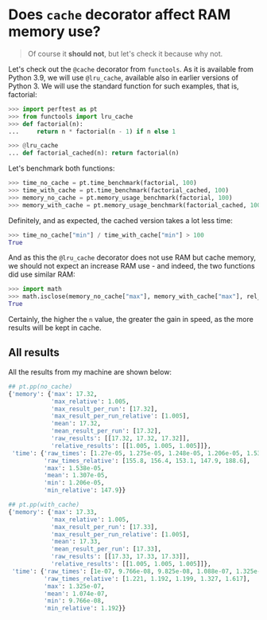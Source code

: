 # Does `cache` decorator affect RAM memory use?

> Of course it **should not**, but let's check it because why not.

Let's check out the `@cache` decorator from `functools`. As it is available from Python 3.9, we will use `@lru_cache`, available also in earlier versions of Python 3. We will use the standard function for such examples, that is, factorial:

```python
>>> import perftest as pt
>>> from functools import lru_cache
>>> def factorial(n):
...     return n * factorial(n - 1) if n else 1

>>> @lru_cache
... def factorial_cached(n): return factorial(n)

```

Let's benchmark both functions:

```python
>>> time_no_cache = pt.time_benchmark(factorial, 100)
>>> time_with_cache = pt.time_benchmark(factorial_cached, 100)
>>> memory_no_cache = pt.memory_usage_benchmark(factorial, 100)
>>> memory_with_cache = pt.memory_usage_benchmark(factorial_cached, 100)

```

Definitely, and as expected, the cached version takes a lot less time:

```python
>>> time_no_cache["min"] / time_with_cache["min"] > 100
True

```

And as this the `@lru_cache` decorator does not use RAM but cache memory, we should not expect an increase RAM use - and indeed, the two functions did use similar RAM:


```python
>>> import math
>>> math.isclose(memory_no_cache["max"], memory_with_cache["max"], rel_tol=.01)
True

```

Certainly, the higher the `n` value, the greater the gain in speed, as the more results will be kept in cache.


## All results

All the results from my machine are shown below:

```python
## pt.pp(no_cache)
{'memory': {'max': 17.32,
            'max_relative': 1.005,
            'max_result_per_run': [17.32],
            'max_result_per_run_relative': [1.005],
            'mean': 17.32,
            'mean_result_per_run': [17.32],
            'raw_results': [[17.32, 17.32, 17.32]],
            'relative_results': [[1.005, 1.005, 1.005]]},
 'time': {'raw_times': [1.27e-05, 1.275e-05, 1.248e-05, 1.206e-05, 1.538e-05],
          'raw_times_relative': [155.8, 156.4, 153.1, 147.9, 188.6],
          'max': 1.538e-05,
          'mean': 1.307e-05,
          'min': 1.206e-05,
          'min_relative': 147.9}}

## pt.pp(with_cache)
{'memory': {'max': 17.33,
            'max_relative': 1.005,
            'max_result_per_run': [17.33],
            'max_result_per_run_relative': [1.005],
            'mean': 17.33,
            'mean_result_per_run': [17.33],
            'raw_results': [[17.33, 17.33, 17.33]],
            'relative_results': [[1.005, 1.005, 1.005]]},
 'time': {'raw_times': [1e-07, 9.766e-08, 9.825e-08, 1.088e-07, 1.325e-07],
          'raw_times_relative': [1.221, 1.192, 1.199, 1.327, 1.617],
          'max': 1.325e-07,
          'mean': 1.074e-07,
          'min': 9.766e-08,
          'min_relative': 1.192}}

```
